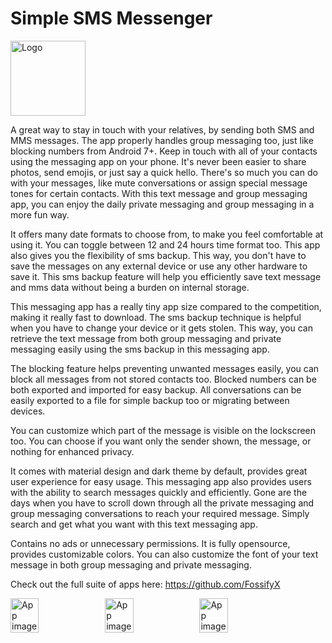 # Simple SMS Messenger
<img alt="Logo" src="graphics/icon.png" width="120" />

A great way to stay in touch with your relatives, by sending both SMS and MMS messages. The app properly handles group messaging too, just like blocking numbers from Android 7+. Keep in touch with all of your contacts using the messaging app on your phone. It's never been easier to share photos, send emojis, or just say a quick hello. There's so much you can do with your messages, like mute conversations or assign special message tones for certain contacts. With this text message and group messaging app, you can enjoy the daily private messaging and group messaging in a more fun way.

It offers many date formats to choose from, to make you feel comfortable at using it. You can toggle between 12 and 24 hours time format too. This app also gives you the flexibility of sms backup. This way, you don't have to save the messages on any external device or use any other hardware to save it. This sms backup feature will help you efficiently save text message and mms data without being a burden on internal storage.

This messaging app has a really tiny app size compared to the competition, making it really fast to download. The sms backup technique is helpful when you have to change your device or it gets stolen. This way, you can retrieve the text message from both group messaging and private messaging easily using the sms backup in this messaging app.

The blocking feature helps preventing unwanted messages easily, you can block all messages from not stored contacts too. Blocked numbers can be both exported and imported for easy backup. All conversations can be easily exported to a file for simple backup too or migrating between devices.

You can customize which part of the message is visible on the lockscreen too. You can choose if you want only the sender shown, the message, or nothing for enhanced privacy.

It comes with material design and dark theme by default, provides great user experience for easy usage. This messaging app also provides users with the ability to search messages quickly and efficiently. Gone are the days when you have to scroll down through all the private messaging and group messaging conversations to reach your required message. Simply search and get what you want with this text messaging app.

Contains no ads or unnecessary permissions. It is fully opensource, provides customizable colors. You can also customize the font of your text message in both group messaging and private messaging. 

Check out the full suite of apps here:
https://github.com/FossifyX

<div style="display:flex;">
<img alt="App image" src="fastlane/metadata/android/en-US/images/phoneScreenshots/1_en-US.jpeg" width="30%">
<img alt="App image" src="fastlane/metadata/android/en-US/images/phoneScreenshots/2_en-US.jpeg" width="30%">
<img alt="App image" src="fastlane/metadata/android/en-US/images/phoneScreenshots/3_en-US.jpeg" width="30%">
</div>

